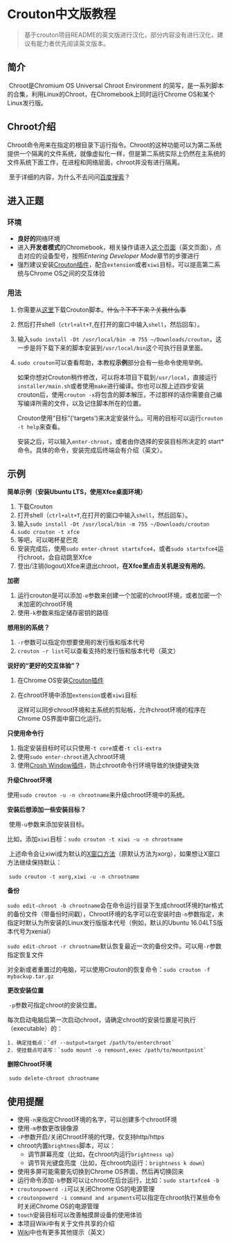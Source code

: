 # Crouton中文版教程

> 基于crouton项目README的英文版进行汉化，部分内容没有进行汉化，建议有能力者优先阅读英文版本。

## 简介

​	Chroot是Chromium OS Universal Chroot Environment 的简写，是一系列脚本的合集，利用Linux的Chroot，在Chromebook上同时运行Chrome OS和某个Linux发行版。

## Chroot介绍

​	Chroot命令用来在指定的根目录下运行指令。Chroot的这种功能可以为第二系统提供一个隔离的文件系统，就像虚拟化一样，但是第二系统实际上仍然在主系统的文件系统下面工作，在进程和网络层面，chroot并没有进行隔离。

​	至于详细的内容，为什么不去问问[百度搜索](https://www.baidu.com/s?wd=chroot)？

## 进入正题

### 环境

- **良好的**网络环境
- 进入**开发者模式**的Chromebook，相关操作请进入[这个页面](https://www.chromium.org/chromium-os/developer-information-for-chrome-os-devices)（英文页面），点击对应的设备型号，按照*Entering Developer Mode*章节的步骤进行
- 强烈建议安装[Crouton插件](https://goo.gl/OVQOEt)，配合`extension`或者`xiwi`目标，可以提高第二系统与Chrome OS之间的交互体验

### 用法

1. 你需要从[这里](https://goo.gl/fd3zc)下载Crouton脚本。~~什么？下不下来？关我什么事~~

2. 然后打开shell（`ctrl+alt+T`,在打开的窗口中输入`shell`，然后回车）。

3. 输入`sudo install -Dt /usr/local/bin -m 755 ~/Downloads/crouton`，这一步是将下载下来的脚本安装到`/usr/local/bin`这个可执行目录里面。

4. `sudo crouton`可以查看帮助，本教程**示例**部分会有一些命令使用举例。

   如果你想对Crouton稍作修改，可以将本项目下载到`/usr/local`，直接运行`installer/main.sh`或者使用`make`进行编译。你也可以按上述四步安装crouton后，使用`crouton -x`将包含的脚本解压，不过那样的话你需要自己编写编译所需的文件，以及记住脚本所在的位置。

   Crouton使用“目标”('targets')来决定安装什么。可用的目标可以运行`crouton -t help`来查看。

   安装之后，可以输入`enter-chroot`，或者由你选择的安装目标所决定的 start* 命令。具体的命令，安装完成后终端会有介绍（英文）。  

## 示例

**简单示例（安装Ubuntu LTS，使用Xfce桌面环境）**

1. 下载Crouton
2. 打开shell（`ctrl+alt+T`,在打开的窗口中输入`shell`，然后回车）。
3. 输入`sudo install -Dt /usr/local/bin -m 755 ~/Downloads/crouton`
4. `sudo crouton -t xfce`
5. 等吧，可以喝杯星巴克
6. 安装完成后，使用`sudo enter-chroot startxfce4`，或者`sudo startxfce4`运行chroot，会自动跳至Xfce
7. 登出/注销(logout)Xfce来退出chroot，**在Xfce里点击关机是没有用的**。

**加密**

1. 运行crouton是可以添加`-e`参数来创建一个加密的chroot环境，或者加密一个未加密的chroot环境
2. 使用`-k`参数来指定储存密钥的路径

**想用别的系统？**

1. `-r`参数可以指定你想要使用的发行版和版本代号
2. `crouton -r list`可以查看支持的发行版和版本代号（英文）

**说好的“更好的交互体验”？**

1. 在Chrome OS安装[Crouton插件](https://goo.gl/OVQOEt)

2. 在chroot环境中添加`extension`或者`xiwi`目标

   这样可以同步chroot环境和主系统的剪贴板，允许chroot环境的程序在Chrome OS界面中窗口化运行。

**只使用命令行**

1. 指定安装目标时可以只使用`-t core`或者`-t cli-extra`
2. 使用`sudo enter-chroot`进入chroot环境
3. 使用[Crosh Window插件](https://goo.gl/eczLT)，防止chroot命令行环境导致的快捷键失效

**升级Chroot环境**

​	使用`sudo crouton -u -n chrootname`来升级chroot环境中的系统。

**安装后想添加一些安装目标？**

​	使用`-u`参数来添加安装目标。

​	比如，添加`xiwi`目标：`sudo crouton -t xiwi -u -n chrootname`

​	上述命令会让xiwi成为默认的[X窗口方法](https://baike.baidu.com/item/X%E7%AA%97%E5%8F%A3/1471357?fr=aladdin)（原默认方法为xorg），如果想让X窗口方法继续保持默认：

​	`sudo crouton -t xorg,xiwi -u -n chrootname`

**备份**

​	`sudo edit-chroot -b chrootname`会在命令运行目录下生成chroot环境的tar格式的备份文件（带备份时间戳），Chroot环境的名字可以在安装时由`-n`参数指定，未指定时默认为所安装的Linux发行版版本代号（例如，默认的Ubuntu 16.04LTS版本代号为xenial）

​	`sudo edit-chroot -r chrootname`默认恢复最近一次的备份文件。可以用`-r`参数指定恢复文件

​	对全新或者重置过的电脑，可以使用Crouton的恢复命令：`sudo crouton -f mybackup.tar.gz`

**更改安装位置**

​	`-p`参数可指定chroot的安装位置。

​	每次启动电脑后第一次启动chroot，请确定chroot的安装位置是可执行（executable）的：

	1. 确定挂载点：`df --output=target /path/to/enterchroot`
 	2. 使挂载点可读写：`sudo mount -o remount,exec /path/to/mountpoint`

**删除Chroot环境**

​	`sudo delete-chroot chrootname`

## 使用提醒

- 使用`-n`来指定Chroot环境的名字，可以创建多个chroot环境
- 使用`-m`参数更改镜像源
- `-P`参数开启/关闭Chroot环境的代理，仅支持http/https
- chroot内置`brightness`脚本，可以：
  - 调节屏幕亮度（比如，在chroot内运行`brightness up`）
  - 调节背光键盘亮度（比如，在chroot内运行：`brightness k down`）
- 使用多屏可能需要先切换到Chrome OS界面，然后再切换回来
- 运行命令添加`-b`参数可以让chroot在后台运行，比如：`sudo startxfce4 -b`
- `croutonpowerd -i`可以关闭Chrome OS的电源管理
- `croutonpowerd -i command and arguments`可以指定在chroot执行某些命令时关闭Chrome OS的电源管理
- `touch`安装目标可以改善触摸屏设备的使用体验
- 本项目Wiki中有关于文件共享的介绍
- [Wiki](https://github.com/dnschneid/crouton/wiki)中也有更多其他提示（英文）
